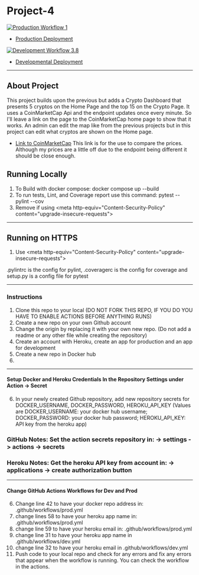 # Project-4

[![Production Workflow 1](https://github.com/MaxLozada/Project-4/actions/workflows/prod.yml/badge.svg)](https://github.com/MaxLozada/Project-4/actions/workflows/prod.yml)

* [Production Deployment](https://prodproject-4.herokuapp.com/)


[![Development Workflow 3.8](https://github.com/MaxLozada/Project-4/actions/workflows/dev.yml/badge.svg)](https://github.com/MaxLozada/Project-4/actions/workflows/dev.yml)

* [Developmental Deployment](https://devproject-4.herokuapp.com/)

-------------------------------------------------------------------------------------------------------------------------------------------------------
## About Project 
This project builds upon the previous but adds a Crypto Dashboard that presents 5 cryptos on the Home Page and the top 
15 on the Crypto Page. It uses a CoinMarketCap Api and the endpoint updates once every minute. So I'll leave a link on
the page to the CoinMarketCap home page to show that it works. An admin can edit the map like from the previous projects
but in this project can edit what cryptos are shown on the Home page.

* [Link to CoinMarketCap](https://coinmarketcap.com/) This link is for the use to compare the prices. Although my prices
are a little off due to the endpoint being different it should be close enough. 

## Running Locally

1. To Build with docker compose:
   docker compose up --build
2. To run tests, Lint, and Coverage report use this command: pytest --pylint --cov
3. Remove if using \<meta http-equiv="Content-Security-Policy" content="upgrade-insecure-requests">

-------------------------------------------------------------------------------------------------------------------------------------------------------
## Running on HTTPS
1. Use \<meta http-equiv="Content-Security-Policy" content="upgrade-insecure-requests">

.pylintrc is the config for pylint, .coveragerc is the config for coverage and setup.py is a config file for pytest

-------------------------------------------------------------------------------------------------------------------------------------------------------
### Instructions

1. Clone this repo to your local (DO NOT FORK THIS REPO, IF YOU DO YOU HAVE TO ENABLE ACTIONS BEFORE ANYTHING RUNS)
2. Create a new repo on your own Github account
3. Change the origin by replacing it with your own new repo.  (Do not add a readme or any other file while creating the repository)
4. Create an account with Heroku, create an app for production and an app for development
5. Create a new repo in Docker hub
6. 
-------------------------------------------------------------------------------------------------------------------------------------------------------
#### Setup Docker and Heroku Credentials In the Repository Settings under Action -> Secret

6. In your newly created Github repository, add new repository secrets for DOCKER_USERNAME, DOCKER_PASSWORD, HEROKU_API_KEY (Values are DOCKER_USERNAME: your docker hub username; DOCKER_PASSWORD: your docker hub password; HEROKU_API_KEY: API key from the heroku app)
### GitHub Notes:  Set the action secrets repository in: -> settings -> actions -> secrets
### Heroku Notes: Get the heroku API key from account in: -> applications -> create authorization button

-------------------------------------------------------------------------------------------------------------------------------------------------------
#### Change GitHub Actions Workflows for Dev and Prod

6. Change line 42 to have your docker repo address in: .github/workflows/prod.yml
7. change lines 58 to have your heroku app name in: .github/workflows/prod.yml
8. change line 59 to have your heroku email in: .github/workflows/prod.yml
9. change line 31 to have your heroku app name in .github/workflows/dev.yml
10. change line 32 to have your heroku email in .github/workflows/dev.yml
11. Push code to your local repo and check for any errors and fix any errors that appear when the workflow is running. You can check the workflow in the
    actions.